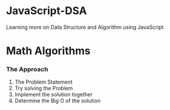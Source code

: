 # JavaScript-DSA
Learning more on Data Structure and Algorithm using JavaScript

# Math Algorithms
<h3 align="left"> The Approach</h3>
<ol>
  <li>The Problem Statement</li>
  <li>Try solving the Problem</li>
  <li>Implement the solution together</li>
  <li>Determine the Big O of the solution</li>
 </ol>
  
